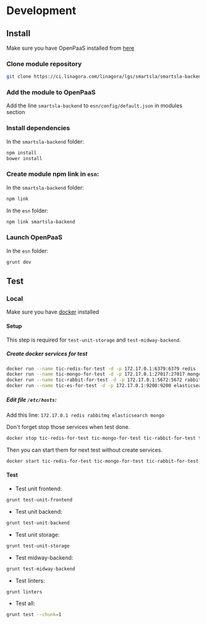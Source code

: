 # Development

## Install
Make sure you have OpenPaaS installed from [here](https://ci.linagora.com/linagora/lgs/openpaas/esn)

### Clone module repository

```bash
git clone https://ci.linagora.com/linagora/lgs/smartsla/smartsla-backend
```

### Add the module to OpenPaaS

Add the line `smartsla-backend` to `esn/config/default.json` in modules section

### Install dependencies

In the `smartsla-backend` folder:

```bash
npm install
bower install
```

### Create module npm link in `esn`:

In the `smartsla-backend` folder:

```bash
npm link
```

In the `esn` folder:

```bash
npm link smartsla-backend
```

### Launch OpenPaaS

In the `esn` folder:

```bash
grunt dev
```

## Test

### Local

Make sure you have [docker](https://docs.docker.com/engine/installation/) installed

#### Setup
This step is required for `test-unit-storage` and `test-midway-backend`.

##### Create docker services for test
```bash
docker run --name tic-redis-for-test -d -p 172.17.0.1:6379:6379 redis
docker run --name tic-mongo-for-test -d -p 172.17.0.1:27017:27017 mongo:3.2.0
docker run --name tic-rabbit-for-test -d -p 172.17.0.1:5672:5672 rabbitmq:3.6.5-management
docker run --name tic-es-for-test -d -p 172.17.0.1:9200:9200 elasticsearch:2.3.2
```

##### Edit file `/etc/hosts`:
Add this line: `172.17.0.1 redis rabbitmq elasticsearch mongo`

Don't forget stop those services when test done.

```bash
docker stop tic-redis-for-test tic-mongo-for-test tic-rabbit-for-test tic-es-for-test
```

Then you can start them for next test without create services.
```bash
docker start tic-redis-for-test tic-mongo-for-test tic-rabbit-for-test tic-es-for-test
```

#### Test

- Test unit frontend:
```bash
grunt test-unit-frontend
```
- Test unit backend:
```bash
grunt test-unit-backend
```
- Test unit storage:
```bash
grunt test-unit-storage
```
- Test midway-backend:
```bash
grunt test-midway-backend
```
- Test linters:
```bash
grunt linters
```
- Test all:
```bash
grunt test --chunk=1
```

